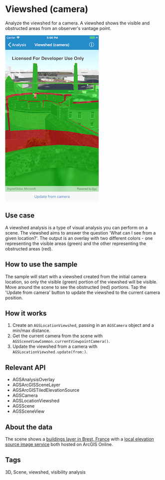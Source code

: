 # Viewshed (camera)

Analyze the viewshed for a camera. A viewshed shows the visible and obstructed areas from an observer's vantage point. 

![Viewshed analysis from a camera](viewshed-camera.png)

## Use case

A viewshed analysis is a type of visual analysis you can perform on a scene. The viewshed aims to answer the question 'What can I see from a given location?'. The output is an overlay with two different colors - one representing the visible areas (green) and the other representing the obstructed areas (red).

## How to use the sample

The sample will start with a viewshed created from the initial camera location, so only the visible (green) portion of the viewshed will be visible. Move around the scene to see the obstructed (red) portions. Tap the 'Update from camera' button to update the viewshed to the current camera position.

## How it works

1. Create an `AGSLocationViewshed`, passing in an `AGSCamera` object and a min/max distance.
2. Get the current camera from the scene with `AGSSceneViewCommon.currentViewpointCamera()`.
3. Update the viewshed from a camera with `AGSLocationViewshed.update(from:)`.

## Relevant API

* AGSAnalysisOverlay
* AGSArcGISSceneLayer
* AGSArcGISTiledElevationSource
* AGSCamera
* AGSLocationViewshed
* AGSScene
* AGSSceneView

## About the data

The scene shows a [buildings layer in Brest, France](https://tiles.arcgis.com/tiles/P3ePLMYs2RVChkJx/arcgis/rest/services/Buildings_Brest/SceneServer/layers/0) with a [local elevation source image service](https://scene.arcgis.com/arcgis/rest/services/BREST_DTM_1M/ImageServer) both hosted on ArcGIS Online.

## Tags

3D, Scene, viewshed, visibility analysis
